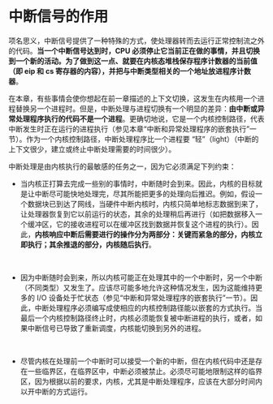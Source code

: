 # 中断信号的作用

项名思义，中断信号提供了一种特殊的方式，使处理器转而去运行正常控制流之外的代码。**当一个中断信号达到时，CPU 必须停止它当前正在做的事情，并且切换到一个新的活动。为了做到这一点、就要在内核态堆栈保存程序计数器的当前值（即 eip 和 cs 寄存器的内容），并把与中断类型相关的一个地址放进程序计数器**。

在本章，有些事情会使你想起在前一章描述的上下文切换，这发生在内核用一个进程替换另一个进程时。但是，中断处理与进程切换有一个明显的差异：**由中断或异常处理程序执行的代码不是一个进程**。更确切地说，它是一个内核控制路径，代表中断发生时正在运行的进程执行（参见本章“中断和异常处理程序的嵌套执行”一节）。作为一个内核控制路径，中断处理程序比一个进程要 “轻”（light）（中断的上下文很少，建立或终止中断处理需要的时间很少）。

中断处理是由内核执行的最敏感的任务之一，因为它必须满足下列约束：
- 当内核正打算去完成一些别的事情时，中断随时会到来。因此，内核的目标就是让中断尽可能快地处理完，尽其所能把更多的处理向后推迟。例如，假设一个数据块已到达了网线，当硬件中断内核时，内核只简单地标志数据到来了，让处理器恢复到它以前运行的状态，其余的处理稍后再进行（如把数据移入一个缓冲区，它的接收进程可以在缓冲区找到数据并恢复这个进程的执行）。因此，**内核响应中断后需要进行的操作分为两部分：关键而紧急的部分，内核立即执行；其余推退的部分，内核随后执行**。

&emsp;

- 因为中断随时会到来，所以内核可能正在处理其中的一个中断时，另一个中断（不同类型）又发生了。应该尽可能多地允许这种情况发生，因为这能维持更多的 I/O 设备处于忙状态（参见“中断和异常处理程序的嵌套执行”一节）。因此，中断处理程序必须编写成使相应的内核控制路径能以嵌套的方式执行。当最后一个内核控制路径终止时，内核必须能恢复被中断进程的执行，或者，如果中断信号已导致了重新调度，内核能切换到另外的进程。

&emsp;

- 尽管内核在处理前一个中断时可以接受一个新的中断，但在内核代码中还是存在一些临界区，在临界区中，中断必须被禁止。必须尽可能地限制这样的临界区，因为根据以前的要求，内核，尤其是中断处理程序，应该在大部分时间内以开中断的方式运行。
